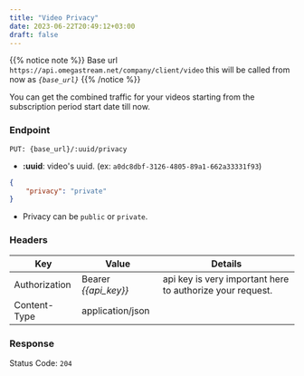 ```yaml
---
title: "Video Privacy"
date: 2023-06-22T20:49:12+03:00
draft: false
---
```



{{% notice note %}}
Base url `https://api.omegastream.net/company/client/video` this will be called from now as *`{base_url}`*
{{% /notice %}}

You can get the combined traffic for your videos starting from the subscription period start date till now.

### Endpoint
```url
PUT: {base_url}/:uuid/privacy
```
- **:uuid**: video's uuid. (ex: `a0dc8dbf-3126-4805-89a1-662a33331f93`)

```json
{
    "privacy": "private"
}
```

- Privacy can be `public` or `private`.

### Headers
| Key           | Value              | Details                                                 |
|---------------|--------------------|---------------------------------------------------------|
| Authorization | Bearer *{{api_key}}* | api key is very important here to authorize your request. |
| Content-Type  | application/json   |                                                         |

### Response
Status Code: `204`